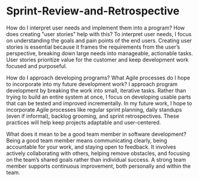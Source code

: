# Sprint-Review-and-Retrospective
How do I interpret user needs and implement them into a program? How does creating "user stories" help with this?
To interpret user needs, I focus on understanding the goals and pain points of the end users. Creating user stories is essential because it frames the requirements from the user’s perspective, breaking down large needs into manageable, actionable tasks. User stories prioritize value for the customer and keep development work focused and purposeful.

How do I approach developing programs? What Agile processes do I hope to incorporate into my future development work?
I approach program development by breaking the work into small, iterative tasks. Rather than trying to build an entire system at once, I focus on developing usable parts that can be tested and improved incrementally. In my future work, I hope to incorporate Agile processes like regular sprint planning, daily standups (even if informal), backlog grooming, and sprint retrospectives. These practices will help keep projects adaptable and user-centered.

What does it mean to be a good team member in software development?
Being a good team member means communicating clearly, being accountable for your work, and staying open to feedback. It involves actively collaborating with others, helping remove obstacles, and focusing on the team’s shared goals rather than individual success. A strong team member supports continuous improvement, both personally and within the team.
